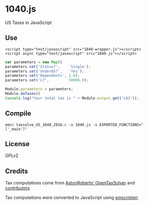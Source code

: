# 1040.js
US Taxes in JavaScript

## Use
```
<script type="text/javascript" src="1040-wrapper.js"></script>
<script async type="text/javascript" src="1040.js"></script>
```

```js
var parameters = new Map()
parameters.set('Status?',    'Single');
parameters.set('Under65?',   'Yes');
parameters.set('Dependents', 1.0);
parameters.set('L7',         50000.0);

Module.parameters = parameters;
Module.doTaxes()
Console.log("Your total tax is " + Module.output.get('L63'));
```

## Compile

`emcc taxsolve_US_1040_2016.c -o 1040.js -s EXPORTED_FUNCTIONS="['_main']"`

## License

GPLv2

## Credits

Tax computations come from [AstonRoberts' OpenTaxSolver](http://opentaxsolver.sourceforge.net/) and [contributors](http://opentaxsolver.sourceforge.net/credits.html)

Tax computations were converted to JavaScript using [emscripten](https://github.com/kripken/emscripten)
